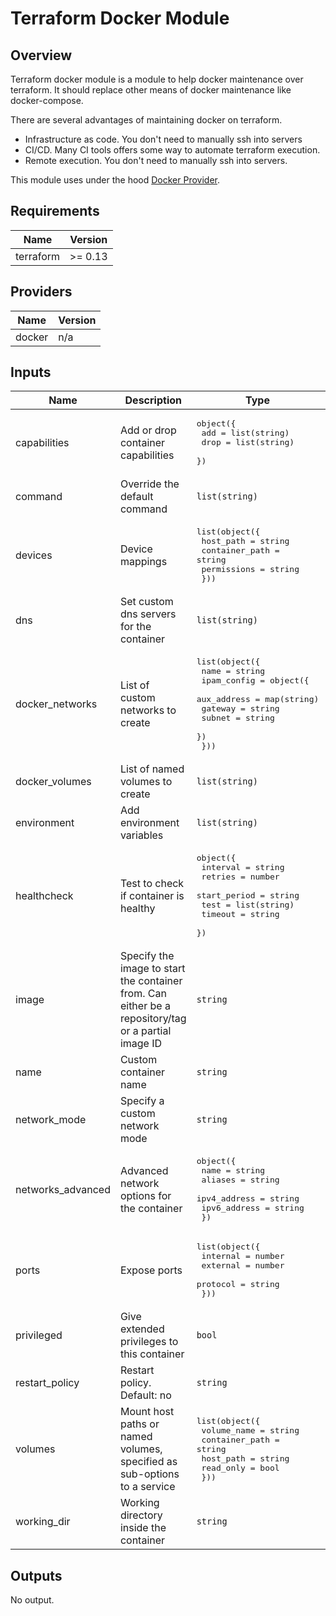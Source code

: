 # Terraform Docker Module

## Overview

Terraform docker module is a module to help docker maintenance over terraform. 
It should replace other means of docker maintenance like docker-compose.

There are several advantages of maintaining docker on terraform.

* Infrastructure as code. You don't need to manually ssh into servers
* CI/CD. Many CI tools offers some way to automate terraform execution.
* Remote execution. You don't need to manually ssh into servers.

This module uses under the hood [Docker Provider](https://www.terraform.io/docs/providers/docker/index.html).

<!-- BEGINNING OF PRE-COMMIT-TERRAFORM DOCS HOOK -->
## Requirements

| Name | Version |
|------|---------|
| terraform | >= 0.13 |

## Providers

| Name | Version |
|------|---------|
| docker | n/a |

## Inputs

| Name | Description | Type | Default | Required |
|------|-------------|------|---------|:--------:|
| capabilities | Add or drop container capabilities | <pre>object({<br>    add  = list(string)<br>    drop = list(string)<br>  })</pre> | `null` | no |
| command | Override the default command | `list(string)` | `null` | no |
| devices | Device mappings | <pre>list(object({<br>    host_path      = string<br>    container_path = string<br>    permissions    = string<br>  }))</pre> | `null` | no |
| dns | Set custom dns servers for the container | `list(string)` | `null` | no |
| docker\_networks | List of custom networks to create | <pre>list(object({<br>    name = string<br>    ipam_config = object({<br>      aux_address = map(string)<br>      gateway     = string<br>      subnet      = string<br>    })<br>  }))</pre> | `null` | no |
| docker\_volumes | List of named volumes to create | `list(string)` | `null` | no |
| environment | Add environment variables | `list(string)` | `null` | no |
| healthcheck | Test to check if container is healthy | <pre>object({<br>    interval     = string<br>    retries      = number<br>    start_period = string<br>    test         = list(string)<br>    timeout      = string<br>  })</pre> | `null` | no |
| image | Specify the image to start the container from. Can either be a repository/tag or a partial image ID | `string` | n/a | yes |
| name | Custom container name | `string` | `null` | no |
| network\_mode | Specify a custom network mode | `string` | `null` | no |
| networks\_advanced | Advanced network options for the container | <pre>object({<br>    name         = string<br>    aliases      = string<br>    ipv4_address = string<br>    ipv6_address = string<br>  })</pre> | `null` | no |
| ports | Expose ports | <pre>list(object({<br>    internal = number<br>    external = number<br>    protocol = string<br>  }))</pre> | `null` | no |
| privileged | Give extended privileges to this container | `bool` | `false` | no |
| restart\_policy | Restart policy. Default: no | `string` | `"no"` | no |
| volumes | Mount host paths or named volumes, specified as sub-options to a service | <pre>list(object({<br>    volume_name    = string<br>    container_path = string<br>    host_path      = string<br>    read_only      = bool<br>  }))</pre> | `null` | no |
| working\_dir | Working directory inside the container | `string` | `null` | no |

## Outputs

No output.

<!-- END OF PRE-COMMIT-TERRAFORM DOCS HOOK -->

